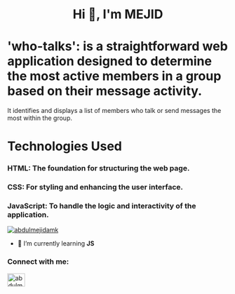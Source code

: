 <h1 align="center">Hi 👋, I'm MEJID</h1>

# 'who-talks': is a straightforward web application designed to determine the most active members in a group based on their message activity. 
 It identifies and displays a list of members who talk or send messages the most within the group.


# Technologies Used

### HTML: The foundation for structuring the web page.
### CSS: For styling and enhancing the user interface.
### JavaScript: To handle the logic and interactivity of the application.


<p align="left"> <a href="https://twitter.com/abdulmejidamk" target="blank"><img src="https://img.shields.io/twitter/follow/abdulmejidamk?logo=twitter&style=for-the-badge" alt="abdulmejidamk" /></a> </p>

- 🌱 I’m currently learning **JS**

<h3 align="left">Connect with me:</h3>
<p align="left">
<a href="https://twitter.com/abdulmejidamk" target="blank"><img align="center" src="https://raw.githubusercontent.com/rahuldkjain/github-profile-readme-generator/master/src/images/icons/Social/twitter.svg" alt="abdulmejidamk" height="30" width="40" /></a>
</p>
